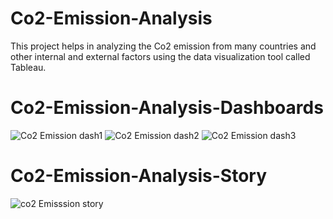 # Co2-Emission-Analysis
This project helps in analyzing the Co2 emission from many countries and other internal and external factors using the data visualization tool called Tableau.

# Co2-Emission-Analysis-Dashboards
![Co2 Emission dash1](https://github.com/gvamsi-10/Co2-Emission-Analysis/assets/109903812/cb91da6f-742f-4eaf-9693-fa78ab45d21e)
![Co2 Emission dash2](https://github.com/gvamsi-10/Co2-Emission-Analysis/assets/109903812/cb127547-74b7-4acf-8962-18ab6c17753b)
![Co2 Emission dash3](https://github.com/gvamsi-10/Co2-Emission-Analysis/assets/109903812/2cf84624-a32b-4062-b7c4-10a3c87eeaf3)

# Co2-Emission-Analysis-Story
![co2 Emisssion story](https://github.com/gvamsi-10/Co2-Emission-Analysis/assets/109903812/2d918772-3844-4154-b00b-c7317ec839d6)


